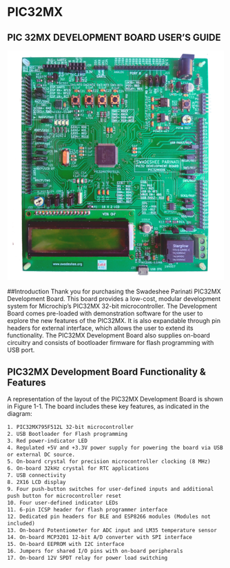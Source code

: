 # PIC32MX
## PIC 32MX DEVELOPMENT BOARD USER’S GUIDE

![](https://github.com/parinatie/PIC32MX/blob/master/images/PIC32MX1.png)

##Introduction
Thank you for purchasing the Swadeshee Parinati PIC32MX Development Board. This board provides a low-cost, modular development system for Microchip’s PIC32MX 32-bit microcontroller. The Development Board comes pre-loaded with demonstration software for the user to explore the new features of the PIC32MX. It is also expandable through pin headers for external interface, which allows the user to extend its functionality. The PIC32MX Development Board also supplies on-board circuitry and consists of bootloader firmware for flash programming with USB port.

## PIC32MX Development Board Functionality & Features
A representation of the layout of the PIC32MX Development Board is shown in Figure 1-1. The board includes these key features, as indicated in the diagram:

    1. PIC32MX795F512L 32-bit microcontroller
    2. USB Bootloader for Flash programming
    3. Red power-indicator LED
    4. Regulated +5V and +3.3V power supply for powering the board via USB or external DC source.
    5. On-board crystal for precision microcontroller clocking (8 MHz)
    6. On-board 32kHz crystal for RTC applications
    7. USB connectivity
    8. 2X16 LCD display
    9. Four push-button switches for user-defined inputs and additional push button for microcontroller reset
    10. Four user-defined indicator LEDs
    11. 6-pin ICSP header for flash programmer interface
    12. Dedicated pin headers for BLE and ESP8266 modules (Modules not included)
    13. On-board Potentiometer for ADC input and LM35 temperature sensor
    14. On-board MCP3201 12-bit A/D converter with SPI interface
    15. On-board EEPROM with I2C interface
    16. Jumpers for shared I/O pins with on-board peripherals 
    17. On-board 12V SPDT relay for power load switching
